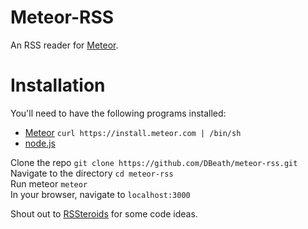 # Meteor-RSS

An RSS reader for [Meteor](http://www.meteor.com/).

# Installation

You'll need to have the following programs installed:
* [Meteor](http://www.meteor.com/) ```curl https://install.meteor.com | /bin/sh```
* [node.js](http://nodejs.org/)

Clone the repo ```git clone https://github.com/DBeath/meteor-rss.git```  
Navigate to the directory ```cd meteor-rss```  
Run meteor ```meteor```  
In your browser, navigate to ```localhost:3000```  

  

Shout out to [RSSteroids](https://github.com/AVGP/RSSteroids) for some code ideas.